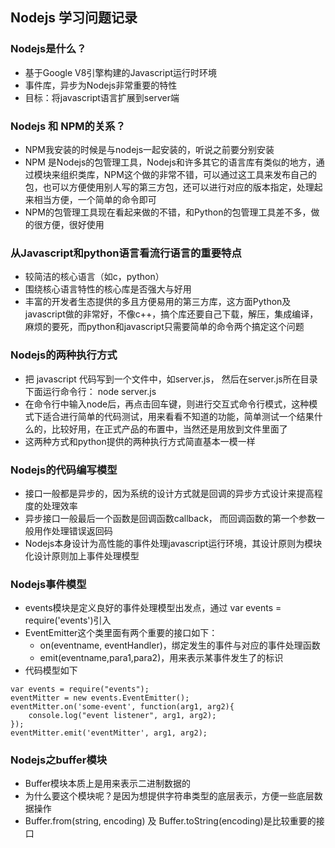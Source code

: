 ## Nodejs 学习问题记录

### Nodejs是什么？
* 基于Google V8引擎构建的Javascript运行时环境
* 事件库，异步为Nodejs非常重要的特性
* 目标：将javascript语言扩展到server端

### Nodejs 和 NPM的关系？
* NPM我安装的时候是与nodejs一起安装的，听说之前要分别安装
* NPM 是Nodejs的包管理工具，Nodejs和许多其它的语言库有类似的地方，通过模块来组织类库，NPM这个做的非常不错，可以通过这工具来发布自己的包，也可以方便使用别人写的第三方包，还可以进行对应的版本指定，处理起来相当方便，一个简单的命令即可
* NPM的包管理工具现在看起来做的不错，和Python的包管理工具差不多，做的很方便，很好使用

### 从Javascript和python语言看流行语言的重要特点
* 较简洁的核心语言（如c，python）
* 围绕核心语言特性的核心库是否强大与好用
* 丰富的开发者生态提供的多且方便易用的第三方库，这方面Python及javascript做的非常好，不像c++，搞个库还要自己下载，解压，集成编译，麻烦的要死，而python和javascript只需要简单的命令两个搞定这个问题

### Nodejs的两种执行方式
* 把 javascript 代码写到一个文件中，如server.js， 然后在server.js所在目录下面运行命令行： node server.js
* 在命令行中输入node后，再点击回车键，则进行交互式命令行模式，这种模式下适合进行简单的代码测试，用来看看不知道的功能，简单测试一个结果什么的，比较好用，在正式产品的布置中，当然还是用放到文件里面了
* 这两种方式和python提供的两种执行方式简直基本一模一样

### Nodejs的代码编写模型
* 接口一般都是异步的，因为系统的设计方式就是回调的异步方式设计来提高程度的处理效率
* 异步接口一般最后一个函数是回调函数callback， 而回调函数的第一个参数一般用作处理错误返回码
* Nodejs本身设计为高性能的事件处理javascript运行环境，其设计原则为模块化设计原则加上事件处理模型

### Nodejs事件模型
* events模块是定义良好的事件处理模型出发点，通过 var events = require('events')引入
* EventEmitter这个类里面有两个重要的接口如下：
    * on(eventname, eventHandler)，绑定发生的事件与对应的事件处理函数
    * emit(eventname,para1,para2)，用来表示某事件发生了的标识
* 代码模型如下
```
var events = require("events");
eventMitter = new events.EventEmitter();
eventMitter.on('some-event', function(arg1, arg2){
	console.log("event listener", arg1, arg2);
});
eventMitter.emit('eventMitter', arg1, arg2);
```
### Nodejs之buffer模块
* Buffer模块本质上是用来表示二进制数据的
* 为什么要这个模块呢？是因为想提供字符串类型的底层表示，方便一些底层数据操作
* Buffer.from(string, encoding) 及 Buffer.toString(encoding)是比较重要的接口

###

